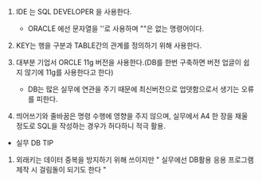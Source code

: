 1. IDE 는 SQL DEVELOPER 을 사용한다.
    - ORACLE 에선 문자열을 ''로 사용하며 ""은 없는 명령어이다.
2. KEY는 행을 구분과 TABLE간의 관계를 정의하기 위해 사용한다.

3. 대부분 기업서 ORCLE 11g 버전을 사용한다.(DB를 한번 구축하면 버전 업글이 쉽지 않기에 11g를 사용한다고 한다)
    - DB는 많은 실무에 연관을 주기 때문에 최신버전으로 업뎃함으로서 생기는 오류를 피한다.
4. 띄어쓰기와 줄바꿈은 명령 수행에 영향을 주지 않으며, 실무에서 A4 한 장을 채울 정도로 SQL을 작성하는 경우가 허다하니 적극 활용.


- 실무 DB TIP

1. 외래키는 데이터 중복을 방지하기 위해 쓰이지만 " 실무에선 DB활용 응용 프로그램 제작 시 걸림돌이 되기도 한다 "

